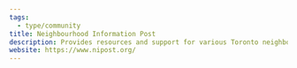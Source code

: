 ```yaml
---
tags:
  - type/community
title: Neighbourhood Information Post
description: Provides resources and support for various Toronto neighborhoods.
website: https://www.nipost.org/
---
```


